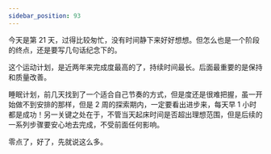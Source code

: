 ```yaml
---
sidebar_position: 93
---
```


今天是第 21 天，过得比较匆忙，没有时间静下来好好想想。但怎么也是一个阶段的终点，还是要写几句话纪念下的。

这个运动计划，是近两年来完成度最高的了，持续时间最长。后面最重要的是保持和质量改善。

睡眠计划，前几天找到了一个适合自己节奏的方式，但是度还是很难把握，虽一开始做不到安排的那样，但是 2 周的探索期内，一定要看出进步来，每天早 1 小时都是成功！另一关键之处在于，不管当天起床时间是否超出理想范围，但是后续的一系列步骤要安心地去完成，不受前面任何影响。

零点了，好了，先就说这么多。